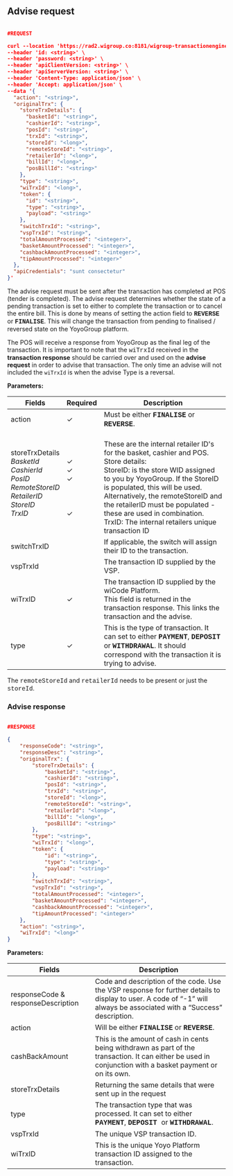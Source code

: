 ## Advise request

```json

#REQUEST

curl --location 'https://rad2.wigroup.co:8181/wigroup-transactionengine/pos-provider/advise' \
--header 'id: <string>' \
--header 'password: <string>' \
--header 'apiClientVersion: <string>' \
--header 'apiServerVersion: <string>' \
--header 'Content-Type: application/json' \
--header 'Accept: application/json' \
--data '{
  "action": "<string>",
  "originalTrx": {
    "storeTrxDetails": {
      "basketId": "<string>",
      "cashierId": "<string>",
      "posId": "<string>",
      "trxId": "<string>",
      "storeId": "<long>",
      "remoteStoreId": "<string>",
      "retailerId": "<long>",
      "billId": "<long>",
      "posBillId": "<string>"
    },
    "type": "<string>",
    "wiTrxId": "<long>",
    "token": {
      "id": "<string>",
      "type": "<string>",
      "payload": "<string>"
    },
    "switchTrxId": "<string>",
    "vspTrxId": "<string>",
    "totalAmountProcessed": "<integer>",
    "basketAmountProcessed": "<integer>",
    "cashbackAmountProcessed": "<integer>",
    "tipAmountProcessed": "<integer>"
  },
  "apiCredentials": "sunt consectetur"
}'
```

The advise request must be sent after the transaction has completed at POS (tender is completed). The advise request determines whether the state of a pending transaction is set to either to complete the transaction or to cancel the entire bill. This is done by means of setting the action field to <b><font face="Courier New">REVERSE</font></b> or <b><font face="Courier New">FINALISE</font></b>. This will change the transaction from pending to finalised / reversed state on the YoyoGroup platform.

The POS will receive a response from YoyoGroup as the final leg of the transaction. It is important to note that the <font face="Courier New">wiTrxId</font> received in the <b>transaction response</b> should be carried over and used on the <b>advise request</b> in order to advise that transaction. The only time an advise will not included the `wiTrxId` is when the advise Type is a reversal.

<b>Parameters:</b>

Fields | Required | Description
------ | -------- | -----------
action | &#x2713; | Must be either <b><font face="Courier New">FINALISE</font></b> or <b><font face="Courier New">REVERSE</font></b>.
storeTrxDetails <br> <em>BasketId</em> <br> <em>CashierId</em> <br> <em>PosID</em> <br> <em>RemoteStoreID</em> <br> <em>RetailerID</em> <br> <em>StoreID</em> <br> <em>TrxID</em> | <br> &#x2713; <br> &#x2713; <br> &#x2713; <br>  <br>  <br>  <br> &#x2713; | <br> These are the internal retailer ID's for the basket, cashier and POS. <br> Store details: <br> StoreID: is the store WID assigned to you by YoyoGroup. If the StoreID is populated, this will be used. Alternatively, the remoteStoreID and the retailerID must be populated - these are used in combination. <br> TrxID:  The internal retailers unique transaction ID
switchTrxID |  | If applicable, the switch will assign their ID to the transaction.
vspTrxId |  | The transaction ID supplied by the VSP.
wiTrxID | &#x2713; | The transaction ID supplied by the wiCode Platform. <br> This field is returned in the transaction response. This links the transaction and the advise.
type | &#x2713; | This is the type of transaction. It can set to either <b><font face="Courier New">PAYMENT</font></b>, <b><font face="Courier New"> DEPOSIT </font></b> or <b><font face="Courier New"> WITHDRAWAL</font></b>. It should correspond with the transaction it is trying to advise.

<aside class="success">The <font face="Courier New">remoteStoreId</font> and <font face="Courier New">retailerId</font> needs to be present or just the <font face="Courier New">storeId</font>.</aside>

### Advise response


```json

#RESPONSE

{
    "responseCode": "<string>",
    "responseDesc": "<string>",
    "originalTrx": {
        "storeTrxDetails": {
            "basketId": "<string>",
            "cashierId": "<string>",
            "posId": "<string>",
            "trxId": "<string>",
            "storeId": "<long>",
            "remoteStoreId": "<string>",
            "retailerId": "<long>",
            "billId": "<long>",
            "posBillId": "<string>"
        },
        "type": "<string>",
        "wiTrxId": "<long>",
        "token": {
            "id": "<string>",
            "type": "<string>",
            "payload": "<string>"
        },
        "switchTrxId": "<string>",
        "vspTrxId": "<string>",
        "totalAmountProcessed": "<integer>",
        "basketAmountProcessed": "<integer>",
        "cashbackAmountProcessed": "<integer>",
        "tipAmountProcessed": "<integer>"
    },
    "action": "<string>",
    "wiTrxId": "<long>"
}
```

<b>Parameters:</b>

Fields | Description
------ | -----------
responseCode & responseDescription | Code and description of the code. Use the VSP response for further details to display to user. A code of “-1” will always be associated with a “Success” description.
action | Will be either <b><font face="Courier New">FINALISE</font></b> or <b><font face="Courier New">REVERSE</font></b>.
cashBackAmount | This is the amount of cash in cents being withdrawn as part of the transaction. It can either be used in conjunction with a basket payment or on its own.
storeTrxDetails | Returning the same details that were sent up in the request
type | The transaction type that was processed. It can set to either <b><font face="Courier New">PAYMENT</font></b>, <b><font face="Courier New"> DEPOSIT </font></b> or <b><font face="Courier New"> WITHDRAWAL</font></b>.
vspTrxId | The unique VSP transaction ID.  
wiTrxID | This is the unique Yoyo Platform transaction ID assigned to the transaction.
